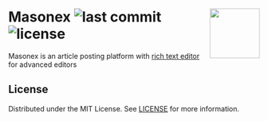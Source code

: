 # <img src="https://user-images.githubusercontent.com/98274273/209659041-528c6f0b-7fa1-4ad2-9929-cd8b0dae1179.png" align="right" width="100" height="100"> Masonex ![last commit](https://img.shields.io/github/last-commit/zobweyt/masonex) ![license](https://img.shields.io/github/license/zobweyt/masonex)

Masonex is an article posting platform with [rich text editor](https://editorjs.io/) for advanced editors

## License

Distributed under the MIT License. See [LICENSE](https://github.com/zobweyt/masonex/blob/master/LICENSE.md) for more information.
